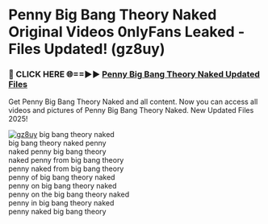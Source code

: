 # Penny Big Bang Theory Naked Original Videos 0nlyFans Leaked - Files Updated! (gz8uy)

<h3>🔴 CLICK HERE 🌐==►► <a href="https://tinyurl.com/yckcrads" rel="nofollow">Penny Big Bang Theory Naked Updated Files</a></h3>

Get Penny Big Bang Theory Naked and all content. Now you can access all videos and pictures of Penny Big Bang Theory Naked. New Updated Files 2025!

[![gz8uy](https://i.imgur.com/hpKpOFt.gif)](https://tinyurl.com/yckcrads)
big bang theory naked<br>
big bang theory naked penny<br>
naked penny big bang theory<br>
naked penny from big bang theory<br>
penny naked from big bang theory<br>
penny of big bang theory naked<br>
penny on big bang theory naked<br>
penny on the big bang theory naked<br>
penny in big bang theory naked<br>
penny naked big bang theory